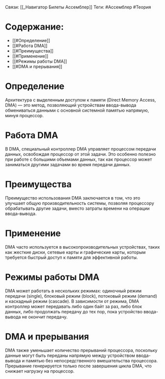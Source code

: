 Связи: [[_Навигатор Билеты Ассемблер]]
Теги: #Ассемблер #Теория 
# Содержание:
- [[#Определение]]
- [[#Работа DMA]]
- [[#Преимущества]]
- [[#Применение]]
- [[#Режимы работы DMA]]
- [[#DMA и прерывания]]

# Определение

Архитектура с выделенным доступом к памяти (Direct Memory Access, DMA) — это метод, позволяющий устройствам ввода-вывода обмениваться данными с основной системной памятью напрямую, минуя процессор.

# Работа DMA

В DMA, специальный контроллер DMA управляет процессом передачи данных, освобождая процессор от этой задачи. Это особенно полезно при работе с большими объемами данных, так как процессор может заниматься другими задачами во время передачи данных.

# Преимущества

Преимущество использования DMA заключается в том, что это улучшает общую производительность системы, позволяя процессору обрабатывать другие задачи, вместо затраты времени на операции ввода-вывода.

# Применение

DMA часто используется в высокопроизводительных устройствах, таких как жесткие диски, сетевые карты и графические карты, которым требуется быстрый доступ к памяти для эффективной работы.

# Режимы работы DMA

DMA может работать в нескольких режимах: одиночный режим передачи (single), блоковый режим (block), потоковый режим (demand) и каскадный режим (cascade). В зависимости от режима, DMA контроллер может передавать либо один байт за раз, либо блок данных, либо продолжать передачу до тех пор, пока устройство ввода-вывода не окончит передачу.

# DMA и прерывания

DMA также уменьшает количество прерываний процессора, поскольку данные могут быть переданы напрямую между устройством ввода-вывода и памятью без непосредственного вмешательства процессора. Прерывание генерируется только после завершения цикла DMA, что снижает нагрузку на процессор.